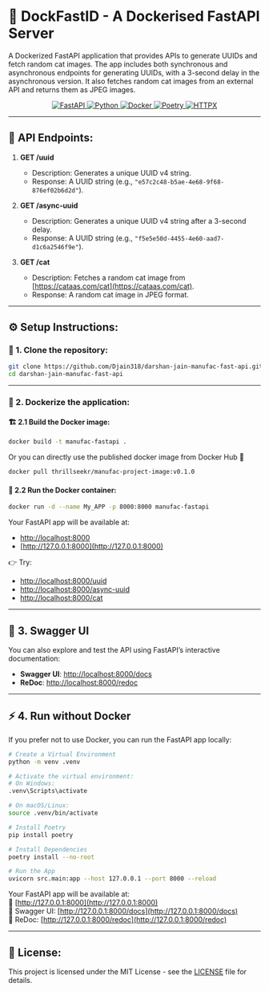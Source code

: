 # 🚀 DockFastID - A Dockerised FastAPI Server

A Dockerized FastAPI application that provides APIs to generate UUIDs and fetch random cat images. The app includes both synchronous and asynchronous endpoints for generating UUIDs, with a 3-second delay in the asynchronous version. It also fetches random cat images from an external API and returns them as JPEG images.

<p align="center">
  <a href="https://fastapi.tiangolo.com/">
    <img src="https://img.shields.io/badge/FastAPI-005571?style=for-the-badge&logo=fastapi&logoColor=white" alt="FastAPI">
  </a>
  <a href="https://www.python.org/">
    <img src="https://img.shields.io/badge/Python-3776AB?style=for-the-badge&logo=python&logoColor=white" alt="Python">
  </a>
  <a href="https://www.docker.com/">
    <img src="https://img.shields.io/badge/Docker-2496ED?style=for-the-badge&logo=docker&logoColor=white" alt="Docker">
  </a>
  <a href="https://python-poetry.org/">
    <img src="https://img.shields.io/badge/Poetry-60A5FA?style=for-the-badge&logo=python&logoColor=white" alt="Poetry">
  </a>
  <a href="https://www.python-httpx.org/">
    <img src="https://img.shields.io/badge/HTTPX-4B8BBE?style=for-the-badge" alt="HTTPX">
  </a>
</p>

---

## 🚀 API Endpoints:

1. **GET /uuid**
   - Description: Generates a unique UUID v4 string.
   - Response: A UUID string (e.g., `"e57c2c48-b5ae-4e68-9f68-876ef02b6d2d"`).

2. **GET /async-uuid**
   - Description: Generates a unique UUID v4 string after a 3-second delay.
   - Response: A UUID string (e.g., `"f5e5e50d-4455-4e60-aad7-d1c6a2546f9e"`).

3. **GET /cat**
   - Description: Fetches a random cat image from [https://cataas.com/cat](https://cataas.com/cat).
   - Response: A random cat image in JPEG format.

---

## ⚙️ Setup Instructions:

### 🔧 1. Clone the repository:

```bash
git clone https://github.com/Djain318/darshan-jain-manufac-fast-api.git
cd darshan-jain-manufac-fast-api
```

---

### 🐳 2. Dockerize the application:

#### 🏗️ 2.1 Build the Docker image:

```bash
docker build -t manufac-fastapi .
```

Or you can directly use the published docker image from Docker Hub 🐋
```bash
docker pull thrillseekr/manufac-project-image:v0.1.0
```

#### 🚢 2.2 Run the Docker container:

```bash
docker run -d --name My_APP -p 8000:8000 manufac-fastapi
```

Your FastAPI app will be available at:

- [http://localhost:8000](http://localhost:8000)
- [http://127.0.0.1:8000](http://127.0.0.1:8000)

👉 Try:
- [http://localhost:8000/uuid](http://localhost:8000/uuid)
- [http://localhost:8000/async-uuid](http://localhost:8000/async-uuid)
- [http://localhost:8000/cat](http://localhost:8000/cat)

---

## 📘 3. Swagger UI

You can also explore and test the API using FastAPI’s interactive documentation:

- **Swagger UI**: [http://localhost:8000/docs](http://localhost:8000/docs)
- **ReDoc**: [http://localhost:8000/redoc](http://localhost:8000/redoc)

---

## ⚡ 4. Run without Docker

If you prefer not to use Docker, you can run the FastAPI app locally:

```bash
# Create a Virtual Environment
python -m venv .venv

# Activate the virtual environment:
# On Windows:
.venv\Scripts\activate

# On macOS/Linux:
source .venv/bin/activate

# Install Poetry
pip install poetry

# Install Dependencies
poetry install --no-root

# Run the App
uvicorn src.main:app --host 127.0.0.1 --port 8000 --reload
```

Your FastAPI app will be available at:  
🔹 [http://127.0.0.1:8000](http://127.0.0.1:8000)  
🔹 Swagger UI: [http://127.0.0.1:8000/docs](http://127.0.0.1:8000/docs)  
🔹 ReDoc: [http://127.0.0.1:8000/redoc](http://127.0.0.1:8000/redoc)

---

## 📝 License:

This project is licensed under the MIT License - see the [LICENSE](LICENSE) file for details.
